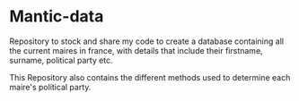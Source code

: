 # Mantic-data

Repository to stock and share my code to create a database containing all the current maires in france, 
with details that include their firstname, surname, political party etc. 

This Repository also contains the different methods used to determine each maire's political party.
